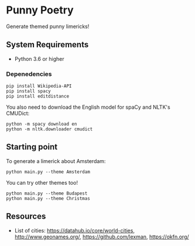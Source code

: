 # Punny Poetry
Generate themed punny limericks!

## System Requirements

- Python 3.6 or higher

### Depenedencies
```
pip install Wikipedia-API
pip install spacy
pip install editdistance
```
You also need to download the English model for spaCy and NLTK's CMUDict:
```
python -m spacy download en
python -m nltk.downloader cmudict
```

## Starting point

To generate a limerick about Amsterdam:
```
python main.py --theme Amsterdam 
```

You can try other themes too!
```
python main.py --theme Budapest
python main.py --theme Christmas
```

## Resources
- List of cities: https://datahub.io/core/world-cities, http://www.geonames.org/, https://github.com/lexman, https://okfn.org/
